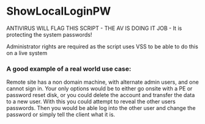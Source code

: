 # ShowLocalLoginPW
 
ANTIVIRUS WILL FLAG THIS SCRIPT - THE AV IS DOING IT JOB - It is protecting the system passwords!

Administrator rights are required as the script uses VSS to be able to do this on a live system

### A good example of a real world use case:

Remote site has a non domain machine, with alternate admin users, and one cannot sign in.  Your only options would be to either go onsite with a PE or password reset disk, or you could delete the account and transfer the data to a new user.  With this you could attempt to reveal the other users passwords. Then you would be able log into the other user and change the password or simply tell the client what it is.
